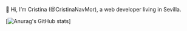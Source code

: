 👋 Hi, I’m Cristina (@CristinaNavMor), a web developer living in Sevilla.




[![Anurag's GitHub stats](https://github-readme-stats-2-liart.vercel.app/api?username=CristinaNavMor&show_icons=true&theme=shades-of-purple)]

